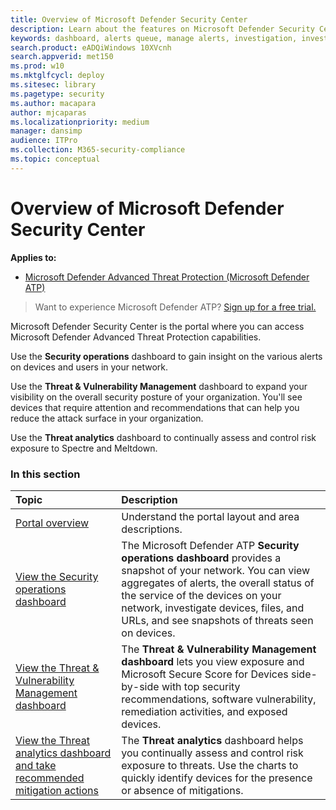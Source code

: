 ```yaml
---
title: Overview of Microsoft Defender Security Center
description: Learn about the features on Microsoft Defender Security Center, including how alerts work, and suggestions on how to investigate possible breaches and attacks.
keywords: dashboard, alerts queue, manage alerts, investigation, investigate alerts, investigate devices, submit files, deep analysis, high, medium, low, severity, ioc, ioa
search.product: eADQiWindows 10XVcnh
search.appverid: met150
ms.prod: w10
ms.mktglfcycl: deploy
ms.sitesec: library
ms.pagetype: security
ms.author: macapara
author: mjcaparas
ms.localizationpriority: medium
manager: dansimp
audience: ITPro
ms.collection: M365-security-compliance
ms.topic: conceptual
---
```


# Overview of Microsoft Defender Security Center

**Applies to:**

- [Microsoft Defender Advanced Threat Protection (Microsoft Defender ATP)](https://go.microsoft.com/fwlink/p/?linkid=2069559)

>Want to experience Microsoft Defender ATP? [Sign up for a free trial.](https://www.microsoft.com/microsoft-365/windows/microsoft-defender-atp?ocid=docs-wdatp-usewdatp-abovefoldlink)

Microsoft Defender Security Center is the portal where you can access Microsoft Defender Advanced Threat Protection capabilities.

Use the **Security operations** dashboard to gain insight on the various alerts on devices and users in your network.

Use the **Threat & Vulnerability Management** dashboard to expand your visibility on the overall security posture of your organization. You'll see devices that require attention and recommendations that can help you reduce the attack surface in your organization.

Use the **Threat analytics** dashboard to continually assess and control risk exposure to Spectre and Meltdown.

### In this section

Topic | Description
:---|:---
[Portal overview](portal-overview.md) | Understand the portal layout and area descriptions.
[View the Security operations dashboard](security-operations-dashboard.md) | The Microsoft Defender ATP  **Security operations dashboard** provides a snapshot of your network. You can view aggregates of alerts, the overall status of the service of the devices on your network, investigate devices, files, and URLs, and see snapshots of threats seen on devices.
[View the Threat & Vulnerability Management dashboard](tvm-dashboard-insights.md) | The **Threat & Vulnerability Management dashboard** lets you view exposure and Microsoft Secure Score for Devices side-by-side with top security recommendations, software vulnerability, remediation activities, and exposed devices.
[View the Threat analytics dashboard and take recommended mitigation actions](threat-analytics.md) | The **Threat analytics** dashboard helps you continually assess and control risk exposure to threats. Use the charts to quickly identify devices for the presence or absence of mitigations.
